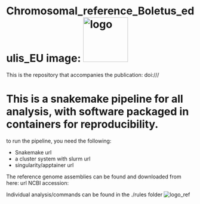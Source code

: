 # Chromosomal_reference_Boletus_edulis_EU image: <img src="https://github.com/user-attachments/assets/5d2d4735-d930-4a44-9abc-af66fcadc332" alt="logo" width="120"/>

This is the repository that accompanies the publication: doi:///

# This is a snakemake pipeline for all analysis, with software packaged in containers for reproducibility.
to run the pipeline, you need the following:
- Snakemake url
- a cluster system with slurm url
- singularity/apptainer url

The reference genome assemblies can be found and downloaded from here: url NCBI accession: 

Individual analysis/commands can be found in the ./rules folder
![logo_ref](https://github.com/user-attachments/assets/5d2d4735-d930-4a44-9abc-af66fcadc332)